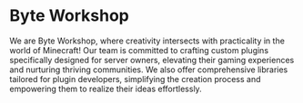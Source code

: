# Byte Workshop

We are Byte Workshop, where creativity intersects with practicality in the world of Minecraft! Our team is committed to crafting custom plugins specifically designed for server owners, elevating their gaming experiences and nurturing thriving communities. We also offer comprehensive libraries tailored for plugin developers, simplifying the creation process and empowering them to realize their ideas effortlessly. 
